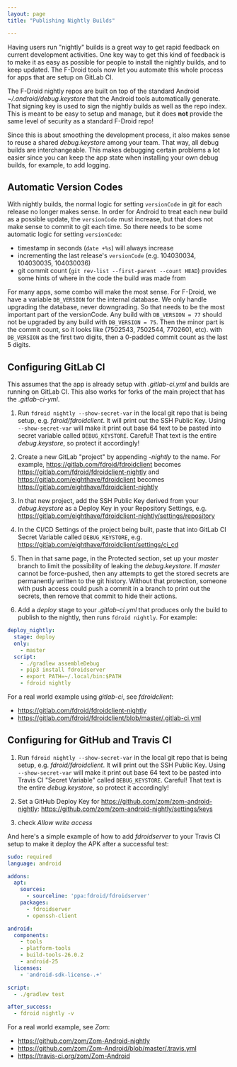 ```yaml
---
layout: page
title: "Publishing Nightly Builds"

---
```


Having users run "nightly" builds is a great way to get rapid feedback
on current development activities.  One key way to get this kind of
feedback is to make it as easy as possible for people to install the
nightly builds, and to keep updated.  The F-Droid tools now let you
automate this whole process for apps that are setup on GitLab CI.

The F-Droid nightly repos are built on top of the standard Android
_~/.android/debug.keystore_ that the Android tools automatically
generate.  That signing key is used to sign the nightly builds as well
as the repo index.  This is meant to be easy to setup and manage, but
it does __not__ provide the same level of security as a standard
F-Droid repo!

Since this is about smoothing the development process, it also makes
sense to reuse a shared _debug.keystore_ among your team.  That way,
all debug builds are interchangeable.  This makes debugging certain
problems a lot easier since you can keep the app state when installing
your own debug builds, for example, to add logging.


## Automatic Version Codes

With nightly builds, the normal logic for setting `versionCode` in git
for each release no longer makes sense.  In order for Android to treat
each new build as a possible update, the `versionCode` must increase,
but that does not make sense to commit to git each time.  So there
needs to be some automatic logic for setting `versionCode`:

* timestamp in seconds (`date +%s`) will always increase
* incrementing the last release's `versionCode` (e.g. 104030034,
  104030035, 104030036)
* git commit count (`git rev-list --first-parent --count HEAD`)
  provides some hints of where in the code the build was made from

For many apps, some combo will make the most sense. For F-Droid, we
have a variable `DB_VERSION` for the internal database.  We only
handle upgrading the database, never downgrading.  So that needs to be
the most important part of the versionCode.  Any build with
`DB_VERSION = 77` should not be upgraded by any build with
`DB_VERSION = 75`.  Then the minor part is the commit count, so it
looks like (7502543, 7502544, 7702601, etc). with `DB_VERSION` as the
first two digits, then a 0-padded commit count as the last 5 digits.


## Configuring GitLab CI

This assumes that the app is already setup with _.gitlab-ci.yml_ and
builds are running on GitLab CI.  This also works for forks of the
main project that has the _.gitlab-ci-yml_.

1. Run `fdroid nightly --show-secret-var` in the local git repo that
   is being setup, e.g. _fdroid/fdroidclient_.  It will print out the
   SSH Public Key.  Using `--show-secret-var` will make it print out
   base 64 text to be pasted into secret variable called
   `DEBUG_KEYSTORE`.  Careful!  That text is the entire
   _debug.keystore_, so protect it accordingly!

2. Create a new GitLab "project" by appending _-nightly_ to the
   name. For example, https://gitlab.com/fdroid/fdroidclient becomes
   https://gitlab.com/fdroid/fdroidclient-nightly and
   https://gitlab.com/eighthave/fdroidclient becomes
   https://gitlab.com/eighthave/fdroidclient-nightly

3. In that new project, add the SSH Public Key derived from your
   _debug.keystore_ as a Deploy Key in your Repository Settings, e.g.
   https://gitlab.com/eighthave/fdroidclient-nightly/settings/repository

4. In the CI/CD Settings of the project being built, paste that into
   GitLab CI Secret Variable called `DEBUG_KEYSTORE`, e.g.
   https://gitlab.com/eighthave/fdroidclient/settings/ci_cd

5. Then in that same page, in the Protected section, set up your
   _master_ branch to limit the possibility of leaking the
   _debug.keystore_.  If _master_ cannot be force-pushed, then any
   attempts to get the stored secrets are permanently written to the
   git history.  Without that protection, someone with push access
   could push a commit in a branch to print out the secrets, then
   remove that commit to hide their actions.

6. Add a _deploy_ stage to your _.gitlab-ci.yml_ that produces only
   the build to publish to the nightly, then runs `fdroid
   nightly`. For example:

```yaml
deploy_nightly:
  stage: deploy
  only:
    - master
  script:
    - ./gradlew assembleDebug
    - pip3 install fdroidserver
    - export PATH=~/.local/bin:$PATH
    - fdroid nightly
```

For a real world example using _gitlab-ci_, see _fdroidclient_:
* https://gitlab.com/fdroid/fdroidclient-nightly
* https://gitlab.com/fdroid/fdroidclient/blob/master/.gitlab-ci.yml


## Configuring for GitHub and Travis CI


1. Run `fdroid nightly --show-secret-var` in the local git repo that
   is being setup, e.g. _fdroid/fdroidclient_.  It will print out the
   SSH Public Key.  Using `--show-secret-var` will make it print out
   base 64 text to be pasted into Travis CI "Secret Variable" called
   `DEBUG_KEYSTORE`.  Careful!  That text is the entire
   _debug.keystore_, so protect it accordingly!

2. Set a GitHub Deploy Key for https://github.com/zom/zom-android-nightly:
  https://github.com/zom/zom-android-nightly/settings/keys

3. check _Allow write access_

And here's a simple example of how to add _fdroidserver_ to your
Travis CI setup to make it deploy the APK after a successful test:

```yaml
sudo: required
language: android

addons:
  apt:
    sources:
      - sourceline: 'ppa:fdroid/fdroidserver'
    packages:
      - fdroidserver
      - openssh-client

android:
  components:
    - tools
    - platform-tools
    - build-tools-26.0.2
    - android-25
  licenses:
    - 'android-sdk-license-.+'

script:
  - ./gradlew test

after_success:
  - fdroid nightly -v
```

For a real world example, see _Zom_:
* https://github.com/zom/Zom-Android-nightly
* https://github.com/zom/Zom-Android/blob/master/.travis.yml
* https://travis-ci.org/zom/Zom-Android
